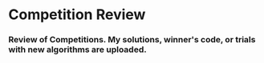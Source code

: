 # Competition Review

### Review of Competitions. My solutions, winner's code, or trials with new algorithms are uploaded.
